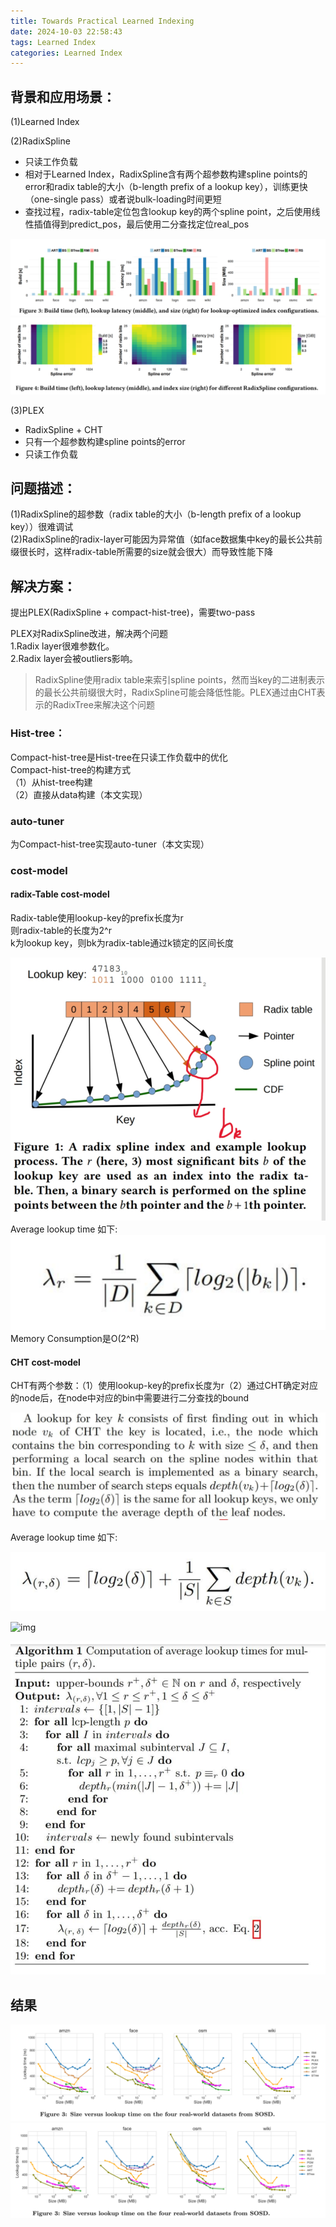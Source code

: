 ```yaml
---
title: Towards Practical Learned Indexing
date: 2024-10-03 22:58:43
tags: Learned Index
categories: Learned Index
---
```

## 背景和应用场景：
(1)Learned Index<br>

(2)RadixSpline 
- 只读工作负载
- 相对于Learned Index，RadixSpline含有两个超参数构建spline points的error和radix table的大小（b-length prefix of a lookup key），训练更快（one-single pass）或者说bulk-loading时间更短
- 查找过程，radix-table定位包含lookup key的两个spline point，之后使用线性插值得到predict_pos，最后使用二分查找定位real_pos

![img](../images/Towards-Practical-Learned-Indexing/image.png)
![img](../images/Towards-Practical-Learned-Indexing/image%20copy.png)

(3)PLEX
- RadixSpline + CHT
- 只有一个超参数构建spline points的error
- 只读工作负载


## 问题描述：
(1)RadixSpline的超参数（radix table的大小（b-length prefix of a lookup key））很难调试<br>
(2)RadixSpline的radix-layer可能因为异常值（如face数据集中key的最长公共前缀很长时，这样radix-table所需要的size就会很大）而导致性能下降<br>

## 解决方案：
提出PLEX(RadixSpline + compact-hist-tree)，需要two-pass

PLEX对RadixSpline改进，解决两个问题<br>
1.Radix layer很难参数化。<br>
2.Radix layer会被outliers影响。<br>
> RadixSpline使用radix table来索引spline points，然而当key的二进制表示的最长公共前缀很大时，RadixSpline可能会降低性能。PLEX通过由CHT表示的RadixTree来解决这个问题

### Hist-tree：
Compact-hist-tree是Hist-tree在只读工作负载中的优化<br>
Compact-hist-tree的构建方式<br>
（1）从hist-tree构建<br>
（2）直接从data构建（本文实现）<br>

### auto-tuner
为Compact-hist-tree实现auto-tuner（本文实现）

### cost-model
#### radix-Table cost-model
Radix-table使用lookup-key的prefix长度为r<br>
则radix-table的长度为2^r<br>
k为lookup key，则bk为radix-table通过k锁定的区间长度<br>

![img](../images/Towards-Practical-Learned-Indexing/image%20copy%202.png)
Average lookup time 如下:
![img](../images/Towards-Practical-Learned-Indexing/image%20copy%203.png)
Memory Consumption是O(2^R)

#### CHT cost-model
CHT有两个参数：（1）使用lookup-key的prefix长度为r（2）通过CHT确定对应的node后，在node中对应的bin中需要进行二分查找的bound

![img](../images/Towards-Practical-Learned-Indexing/image%20copy%204.png)

Average lookup time 如下:

![img](../images/Towards-Practical-Learned-Indexing/image%20copy%205.png)

![img](../images/Towards-Practical-Learned-Indexing/image%20copy%206.png)

![img](../images/Towards-Practical-Learned-Indexing/image%20copy%207.png)

## 结果
![img](../images/Towards-Practical-Learned-Indexing/image%20copy%208.png)
![img](../images/Towards-Practical-Learned-Indexing/image%20copy%209.png)